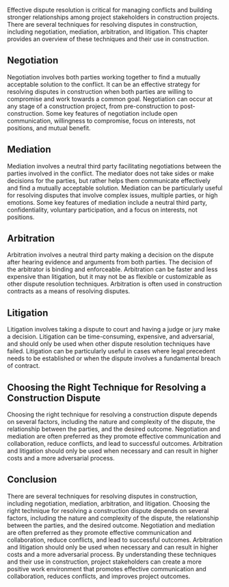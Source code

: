 
Effective dispute resolution is critical for managing conflicts and building stronger relationships among project stakeholders in construction projects. There are several techniques for resolving disputes in construction, including negotiation, mediation, arbitration, and litigation. This chapter provides an overview of these techniques and their use in construction.

Negotiation
-----------

Negotiation involves both parties working together to find a mutually acceptable solution to the conflict. It can be an effective strategy for resolving disputes in construction when both parties are willing to compromise and work towards a common goal. Negotiation can occur at any stage of a construction project, from pre-construction to post-construction. Some key features of negotiation include open communication, willingness to compromise, focus on interests, not positions, and mutual benefit.

Mediation
---------

Mediation involves a neutral third party facilitating negotiations between the parties involved in the conflict. The mediator does not take sides or make decisions for the parties, but rather helps them communicate effectively and find a mutually acceptable solution. Mediation can be particularly useful for resolving disputes that involve complex issues, multiple parties, or high emotions. Some key features of mediation include a neutral third party, confidentiality, voluntary participation, and a focus on interests, not positions.

Arbitration
-----------

Arbitration involves a neutral third party making a decision on the dispute after hearing evidence and arguments from both parties. The decision of the arbitrator is binding and enforceable. Arbitration can be faster and less expensive than litigation, but it may not be as flexible or customizable as other dispute resolution techniques. Arbitration is often used in construction contracts as a means of resolving disputes.

Litigation
----------

Litigation involves taking a dispute to court and having a judge or jury make a decision. Litigation can be time-consuming, expensive, and adversarial, and should only be used when other dispute resolution techniques have failed. Litigation can be particularly useful in cases where legal precedent needs to be established or when the dispute involves a fundamental breach of contract.

Choosing the Right Technique for Resolving a Construction Dispute
-----------------------------------------------------------------

Choosing the right technique for resolving a construction dispute depends on several factors, including the nature and complexity of the dispute, the relationship between the parties, and the desired outcome. Negotiation and mediation are often preferred as they promote effective communication and collaboration, reduce conflicts, and lead to successful outcomes. Arbitration and litigation should only be used when necessary and can result in higher costs and a more adversarial process.

Conclusion
----------

There are several techniques for resolving disputes in construction, including negotiation, mediation, arbitration, and litigation. Choosing the right technique for resolving a construction dispute depends on several factors, including the nature and complexity of the dispute, the relationship between the parties, and the desired outcome. Negotiation and mediation are often preferred as they promote effective communication and collaboration, reduce conflicts, and lead to successful outcomes. Arbitration and litigation should only be used when necessary and can result in higher costs and a more adversarial process. By understanding these techniques and their use in construction, project stakeholders can create a more positive work environment that promotes effective communication and collaboration, reduces conflicts, and improves project outcomes.
